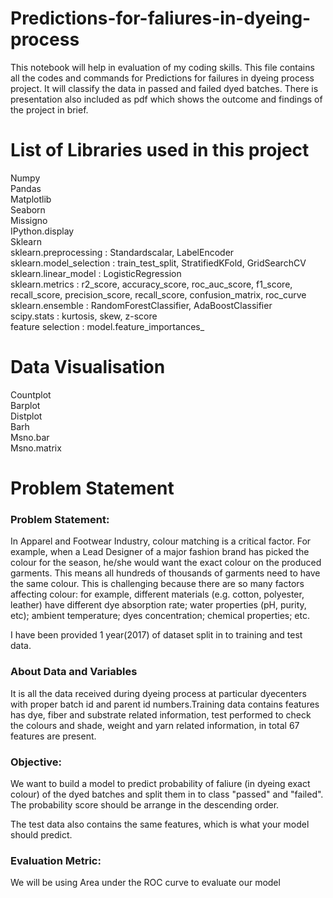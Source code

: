 # Predictions-for-faliures-in-dyeing-process
This notebook will help in evaluation of my coding skills.
This file contains all the codes and commands for Predictions for failures in dyeing process project. 
It will classify the data in passed and failed dyed batches. 
There is presentation also included as pdf which shows the outcome and findings of the project in brief.

# List of Libraries used in this project
Numpy<br>
Pandas<br>
Matplotlib<br>
Seaborn<br>
Missigno<br>
IPython.display<br>
Sklearn<br>
sklearn.preprocessing : Standardscalar, LabelEncoder<br>
sklearn.model_selection : train_test_split, StratifiedKFold, GridSearchCV<br>
sklearn.linear_model : LogisticRegression<br>
sklearn.metrics : r2_score, accuracy_score, roc_auc_score, f1_score, recall_score, precision_score, recall_score, confusion_matrix, roc_curve<br>
sklearn.ensemble : RandomForestClassifier, AdaBoostClassifier<br>
scipy.stats : kurtosis, skew, z-score<br>
feature selection : model.feature_importances_<br>

# Data Visualisation 
Countplot<br>
Barplot<br>
Distplot<br>
Barh<br>
Msno.bar<br>
Msno.matrix<br>

# Problem Statement

### Problem Statement:
In Apparel and Footwear Industry, colour matching is a critical factor. For example, when a Lead Designer of a major fashion brand has picked the colour for the season, he/she would want the exact colour on the produced garments. This means all hundreds of thousands of garments need to have the same colour. This is challenging because there are so many factors affecting colour: for example, different materials (e.g. cotton, polyester, leather) have different dye absorption rate; water properties (pH, purity, etc); ambient temperature; dyes concentration; chemical properties; etc.

I have been provided 1 year(2017) of dataset split in to training and test data. 

### About Data and Variables
It is all the data received during dyeing process at particular dyecenters with proper batch id and parent id numbers.Training data contains features has dye, fiber and substrate related information, test performed to check the colours and shade, weight and yarn related information, in total 67 features are present.


### Objective:
We want to build a model to predict probability of faliure (in dyeing exact colour) of the dyed batches and split them in to class "passed" and "failed". The probability score should be arrange in the descending order. 

The test data also contains the same features, which is what your model should predict.

### Evaluation Metric:
We will be using Area under the ROC curve to evaluate our model

                                         
                            
                             
                            
